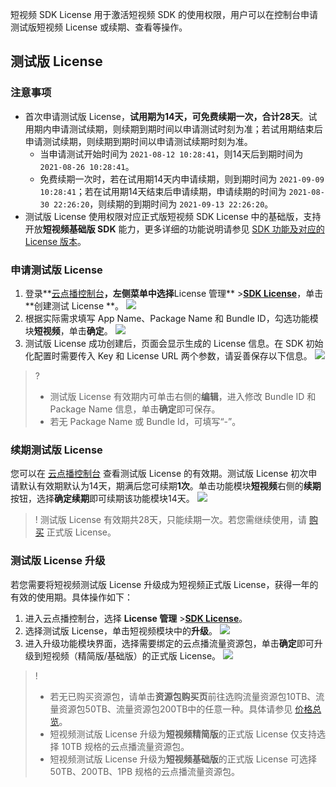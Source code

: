 短视频 SDK License 用于激活短视频 SDK 的使用权限，用户可以在控制台申请测试版短视频 License 或续期、查看等操作。
[](id:test)

## 测试版 License

### 注意事项

- 首次申请测试版 License，**试用期为14天，可免费续期一次，合计28天**。试用期内申请测试续期，则续期到期时间以申请测试时刻为准；若试用期结束后申请测试续期，则续期到期时间以申请测试续期时刻为准。
  - 当申请测试开始时间为 `2021-08-12 10:28:41`，则14天后到期时间为 `2021-08-26 10:28:41`。
  - 免费续期一次时，若在试用期14天内申请续期，则到期时间为 `2021-09-09 10:28:41`；若在试用期14天结束后申请续期，申请续期的时间为 `2021-08-30 22:26:20`，则续期的到期时间为 `2021-09-13 22:26:20`。
- 测试版 License 使用权限对应正式版短视频 SDK License 中的基础版，支持开放**短视频基础版 SDK** 能力，更多详细的功能说明请参见 [SDK 功能及对应的 License 版本](https://cloud.tencent.com/document/product/584/9368#sdk-.E5.8A.9F.E8.83.BD.E5.8F.8A.E5.AF.B9.E5.BA.94.E7.9A.84-license-.E7.89.88.E6.9C.AC)。

[](id:creat_test)

### 申请测试版 License

1. 登录**[云点播控制台](https://console.cloud.tencent.com/vod/license)**，左侧菜单中选择**License 管理** >**[SDK License](https://console.cloud.tencent.com/vod/license/video)**，单击**创建测试 License **。
![](https://main.qcloudimg.com/raw/a623b59b4989ef4d713fc5a2e13927c1.png)
2. 根据实际需求填写 App Name、Package Name 和 Bundle ID，勾选功能模块**短视频**，单击**确定**。
![](https://main.qcloudimg.com/raw/d9f3d35b4315a466f6b5fe823831f057.png)
3. 测试版 License 成功创建后，页面会显示生成的 License 信息。在 SDK 初始化配置时需要传入 Key 和 License URL 两个参数，请妥善保存以下信息。
![](https://main.qcloudimg.com/raw/72b7376b67bbce7fd922e30addf76614.png)

>? 
>- 测试版 License 有效期内可单击右侧的**编辑**，进入修改 Bundle ID 和 Package Name 信息，单击**确定**即可保存。
>- 若无 Package Name 或 Bundle Id，可填写“-”。


[](id:renew)
### 续期测试版 License

您可以在 [云点播控制台](https://console.cloud.tencent.com/vod/license/videoe) 查看测试版 License 的有效期。测试版 License 初次申请默认有效期默认为14天，期满后您可续期**1次**。单击功能模块**短视频**右侧的**续期**按钮，选择**确定续期**即可续期该功能模块14天。
![](https://main.qcloudimg.com/raw/348da4abf6673f65035eec391d7310ee.png)

>! 测试版 License 有效期共28天，只能续期一次。若您需继续使用，请 [购买](https://buy.cloud.tencent.com/vcube) 正式版 License。

[](id:update_test)

### 测试版 License 升级
若您需要将短视频测试版 License 升级成为短视频正式版 License，获得一年的有效的使用期。具体操作如下：

1. 进入云点播控制台，选择 **License 管理** >**[SDK License](https://console.cloud.tencent.com/vod/license/video)**。
2. 选择测试版 License，单击短视频模块中的**升级**。
![](https://main.qcloudimg.com/raw/ccb771bafef68ec62507904eb45b0aab.png)
3. 进入升级功能模块界面，选择需要绑定的云点播流量资源包，单击**确定**即可升级到短视频（精简版/基础版）的正式版 License。
![](https://main.qcloudimg.com/raw/50183054e3d1ff5a0f74a80b2bc279aa.png)

>!
>- 若无已购买资源包，请单击**资源包购买页**前往选购流量资源包10TB、流量资源包50TB、流量资源包200TB中的任意一种。具体请参见 [价格总览](https://cloud.tencent.com/document/product/584/9368)。
>- 短视频测试版 License 升级为**短视频精简版**的正式版 License 仅支持选择 10TB 规格的云点播流量资源包。
>- 短视频测试版 License 升级为**短视频基础版**的正式版 License 可选择 50TB、200TB、1PB 规格的云点播流量资源包。
